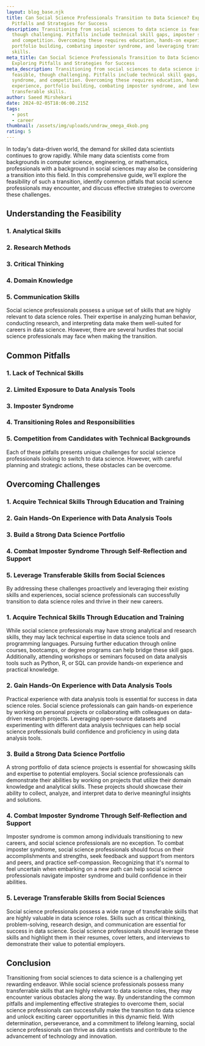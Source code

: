 ```yaml
---
layout: blog_base.njk
title: Can Social Science Professionals Transition to Data Science? Exploring
  Pitfalls and Strategies for Success
description: Transitioning from social sciences to data science is feasible,
  though challenging. Pitfalls include technical skill gaps, imposter syndrome,
  and competition. Overcoming these requires education, hands-on experience,
  portfolio building, combating imposter syndrome, and leveraging transferable
  skills.
meta_title: Can Social Science Professionals Transition to Data Science?
  Exploring Pitfalls and Strategies for Success
meta_description: Transitioning from social sciences to data science is
  feasible, though challenging. Pitfalls include technical skill gaps, imposter
  syndrome, and competition. Overcoming these requires education, hands-on
  experience, portfolio building, combating imposter syndrome, and leveraging
  transferable skills.
author: Saeed Mirshekari
date: 2024-02-05T18:06:00.215Z
tags:
  - post
  - career
thumbnail: /assets/img/uploads/undraw_omega_4kob.png
rating: 5
---
```



In today's data-driven world, the demand for skilled data scientists continues to grow rapidly. While many data scientists come from backgrounds in computer science, engineering, or mathematics, professionals with a background in social sciences may also be considering a transition into this field. In this comprehensive guide, we'll explore the feasibility of such a transition, identify common pitfalls that social science professionals may encounter, and discuss effective strategies to overcome these challenges.

## Understanding the Feasibility

### 1. Analytical Skills
### 2. Research Methods
### 3. Critical Thinking
### 4. Domain Knowledge
### 5. Communication Skills

Social science professionals possess a unique set of skills that are highly relevant to data science roles. Their expertise in analyzing human behavior, conducting research, and interpreting data make them well-suited for careers in data science. However, there are several hurdles that social science professionals may face when making the transition.

## Common Pitfalls

### 1. Lack of Technical Skills
### 2. Limited Exposure to Data Analysis Tools
### 3. Imposter Syndrome
### 4. Transitioning Roles and Responsibilities
### 5. Competition from Candidates with Technical Backgrounds

Each of these pitfalls presents unique challenges for social science professionals looking to switch to data science. However, with careful planning and strategic actions, these obstacles can be overcome.

## Overcoming Challenges

### 1. Acquire Technical Skills Through Education and Training
### 2. Gain Hands-On Experience with Data Analysis Tools
### 3. Build a Strong Data Science Portfolio
### 4. Combat Imposter Syndrome Through Self-Reflection and Support
### 5. Leverage Transferable Skills from Social Sciences

By addressing these challenges proactively and leveraging their existing skills and experiences, social science professionals can successfully transition to data science roles and thrive in their new careers.

### 1. **Acquire Technical Skills Through Education and Training**

While social science professionals may have strong analytical and research skills, they may lack technical expertise in data science tools and programming languages. Pursuing further education through online courses, bootcamps, or degree programs can help bridge these skill gaps. Additionally, attending workshops or seminars focused on data analysis tools such as Python, R, or SQL can provide hands-on experience and practical knowledge.

### 2. **Gain Hands-On Experience with Data Analysis Tools**

Practical experience with data analysis tools is essential for success in data science roles. Social science professionals can gain hands-on experience by working on personal projects or collaborating with colleagues on data-driven research projects. Leveraging open-source datasets and experimenting with different data analysis techniques can help social science professionals build confidence and proficiency in using data analysis tools.

### 3. **Build a Strong Data Science Portfolio**

A strong portfolio of data science projects is essential for showcasing skills and expertise to potential employers. Social science professionals can demonstrate their abilities by working on projects that utilize their domain knowledge and analytical skills. These projects should showcase their ability to collect, analyze, and interpret data to derive meaningful insights and solutions.

### 4. **Combat Imposter Syndrome Through Self-Reflection and Support**

Imposter syndrome is common among individuals transitioning to new careers, and social science professionals are no exception. To combat imposter syndrome, social science professionals should focus on their accomplishments and strengths, seek feedback and support from mentors and peers, and practice self-compassion. Recognizing that it's normal to feel uncertain when embarking on a new path can help social science professionals navigate imposter syndrome and build confidence in their abilities.

### 5. **Leverage Transferable Skills from Social Sciences**

Social science professionals possess a wide range of transferable skills that are highly valuable in data science roles. Skills such as critical thinking, problem-solving, research design, and communication are essential for success in data science. Social science professionals should leverage these skills and highlight them in their resumes, cover letters, and interviews to demonstrate their value to potential employers.

## Conclusion

Transitioning from social sciences to data science is a challenging yet rewarding endeavor. While social science professionals possess many transferrable skills that are highly relevant to data science roles, they may encounter various obstacles along the way. By understanding the common pitfalls and implementing effective strategies to overcome them, social science professionals can successfully make the transition to data science and unlock exciting career opportunities in this dynamic field. With determination, perseverance, and a commitment to lifelong learning, social science professionals can thrive as data scientists and contribute to the advancement of technology and innovation.